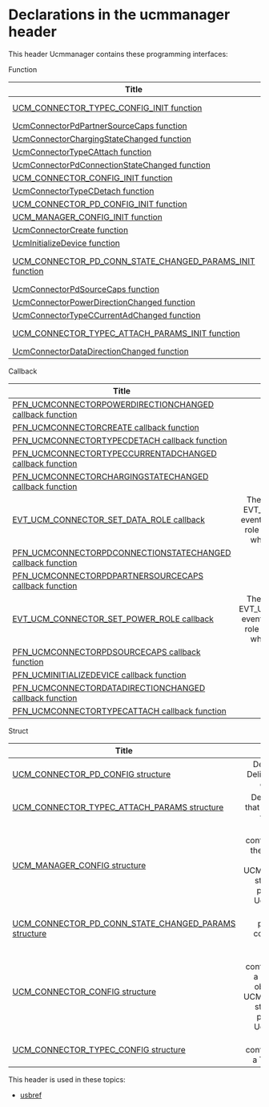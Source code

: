 # Declarations in the ucmmanager header
This header Ucmmanager contains these programming interfaces:

Function

| Title        | Description    |
| ------------- |:-------------:|
| [UCM_CONNECTOR_TYPEC_CONFIG_INIT function](nf-ucmmanager-ucm-connector-typec-config-init.md) | Initializes the UCM_CONNECTOR_TYPEC_CONFIG structure. |
| [UcmConnectorPdPartnerSourceCaps function](nf-ucmmanager-ucmconnectorpdpartnersourcecaps.md) | TBD |
| [UcmConnectorChargingStateChanged function](nf-ucmmanager-ucmconnectorchargingstatechanged.md) | TBD |
| [UcmConnectorTypeCAttach function](nf-ucmmanager-ucmconnectortypecattach.md) | TBD |
| [UcmConnectorPdConnectionStateChanged function](nf-ucmmanager-ucmconnectorpdconnectionstatechanged.md) | TBD |
| [UCM_CONNECTOR_CONFIG_INIT function](nf-ucmmanager-ucm-connector-config-init.md) | Initializes a UCM_CONNECTOR_CONFIG structure. |
| [UcmConnectorTypeCDetach function](nf-ucmmanager-ucmconnectortypecdetach.md) | TBD |
| [UCM_CONNECTOR_PD_CONFIG_INIT function](nf-ucmmanager-ucm-connector-pd-config-init.md) | Initializes a UCM_CONNECTOR_PD_CONFIG structure. |
| [UCM_MANAGER_CONFIG_INIT function](nf-ucmmanager-ucm-manager-config-init.md) | Initializes a UCM_MANAGER_CONFIG structure. |
| [UcmConnectorCreate function](nf-ucmmanager-ucmconnectorcreate.md) | TBD |
| [UcmInitializeDevice function](nf-ucmmanager-ucminitializedevice.md) | TBD |
| [UCM_CONNECTOR_PD_CONN_STATE_CHANGED_PARAMS_INIT function](nf-ucmmanager-ucm-connector-pd-conn-state-changed-params-init.md) | Initializes a UCM_CONNECTOR_PD_CONN_STATE_CHANGED_PARAMS structure. |
| [UcmConnectorPdSourceCaps function](nf-ucmmanager-ucmconnectorpdsourcecaps.md) | TBD |
| [UcmConnectorPowerDirectionChanged function](nf-ucmmanager-ucmconnectorpowerdirectionchanged.md) | TBD |
| [UcmConnectorTypeCCurrentAdChanged function](nf-ucmmanager-ucmconnectortypeccurrentadchanged.md) | TBD |
| [UCM_CONNECTOR_TYPEC_ATTACH_PARAMS_INIT function](nf-ucmmanager-ucm-connector-typec-attach-params-init.md) | Initializes a UCM_CONNECTOR_TYPEC_ATTACH_PARAMS structure. |
| [UcmConnectorDataDirectionChanged function](nf-ucmmanager-ucmconnectordatadirectionchanged.md) | TBD |
Callback

| Title        | Description    |
| ------------- |:-------------:|
| [PFN_UCMCONNECTORPOWERDIRECTIONCHANGED callback function](nc-ucmmanager-pfn-ucmconnectorpowerdirectionchanged.md) | TBD |
| [PFN_UCMCONNECTORCREATE callback function](nc-ucmmanager-pfn-ucmconnectorcreate.md) | TBD |
| [PFN_UCMCONNECTORTYPECDETACH callback function](nc-ucmmanager-pfn-ucmconnectortypecdetach.md) | TBD |
| [PFN_UCMCONNECTORTYPECCURRENTADCHANGED callback function](nc-ucmmanager-pfn-ucmconnectortypeccurrentadchanged.md) | TBD |
| [PFN_UCMCONNECTORCHARGINGSTATECHANGED callback function](nc-ucmmanager-pfn-ucmconnectorchargingstatechanged.md) | TBD |
| [EVT_UCM_CONNECTOR_SET_DATA_ROLE callback](nc-ucmmanager-evt-ucm-connector-set-data-role.md) | The client driver's implementation of the EVT_UCM_CONNECTOR_SET_DATA_ROLE event callback function that swaps the data role of the connector to the specified role when attached to a partner connector. |
| [PFN_UCMCONNECTORPDCONNECTIONSTATECHANGED callback function](nc-ucmmanager-pfn-ucmconnectorpdconnectionstatechanged.md) | TBD |
| [PFN_UCMCONNECTORPDPARTNERSOURCECAPS callback function](nc-ucmmanager-pfn-ucmconnectorpdpartnersourcecaps.md) | TBD |
| [EVT_UCM_CONNECTOR_SET_POWER_ROLE callback](nc-ucmmanager-evt-ucm-connector-set-power-role.md) | The client driver's implementation of the EVT_UCM_CONNECTOR_SET_POWER_ROLE event callback function that sets the power role of the connector to the specified role when attached to a partner connector. |
| [PFN_UCMCONNECTORPDSOURCECAPS callback function](nc-ucmmanager-pfn-ucmconnectorpdsourcecaps.md) | TBD |
| [PFN_UCMINITIALIZEDEVICE callback function](nc-ucmmanager-pfn-ucminitializedevice.md) | TBD |
| [PFN_UCMCONNECTORDATADIRECTIONCHANGED callback function](nc-ucmmanager-pfn-ucmconnectordatadirectionchanged.md) | TBD |
| [PFN_UCMCONNECTORTYPECATTACH callback function](nc-ucmmanager-pfn-ucmconnectortypecattach.md) | TBD |
Struct

| Title        | Description    |
| ------------- |:-------------:|
| [UCM_CONNECTOR_PD_CONFIG structure](ns-ucmmanager--ucm-connector-pd-config.md) | Describes the Power Delivery 2.0 capabilities of the connector. |
| [UCM_CONNECTOR_TYPEC_ATTACH_PARAMS structure](ns-ucmmanager--ucm-connector-typec-attach-params.md) | Describes the partner that is currently attached to the connector. |
| [UCM_MANAGER_CONFIG structure](ns-ucmmanager--ucm-manager-config.md) | Describes the configuration options for the UCM Manager. An initialized UCM_MANAGER_CONFIG structure is an input parameter value to UcmInitializeDevice. |
| [UCM_CONNECTOR_PD_CONN_STATE_CHANGED_PARAMS structure](ns-ucmmanager--ucm-connector-pd-conn-state-changed-params.md) | Describes the parameters for PD connection changed event. |
| [UCM_CONNECTOR_CONFIG structure](ns-ucmmanager--ucm-connector-config.md) | Describes the configuration options for a Type-C connector object. An initialized UCM_MANAGER_CONFIG structure is an input parameter value to UcmInitializeDevice. |
| [UCM_CONNECTOR_TYPEC_CONFIG structure](ns-ucmmanager--ucm-connector-typec-config.md) | Describes the configuration options for a Type-C connector. |

This header is used in these topics:

- [usbref](..content/_usbref)
